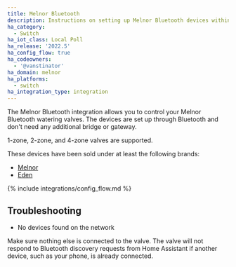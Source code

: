 ```yaml
---
title: Melnor Bluetooth
description: Instructions on setting up Melnor Bluetooth devices within Home Assistant.
ha_category:
  - Switch
ha_iot_class: Local Poll
ha_release: '2022.5'
ha_config_flow: true
ha_codeowners:
  - '@vanstinator'
ha_domain: melnor
ha_platforms:
  - switch
ha_integration_type: integration
---
```


The Melnor Bluetooth integration allows you to control your Melnor Bluetooth watering valves.
The devices are set up through Bluetooth and don't need any additional bridge or gateway.

1-zone, 2-zone, and 4-zone valves are supported.

These devices have been sold under at least the following brands:

- [Melnor](https://melnor.com/)
- [Eden](https://edengarden.com/)

{% include integrations/config_flow.md %}

## Troubleshooting

* No devices found on the network

Make sure nothing else is connected to the valve. The valve will not respond to Bluetooth discovery requests from Home Assistant if another device, such as your phone, is already connected.
